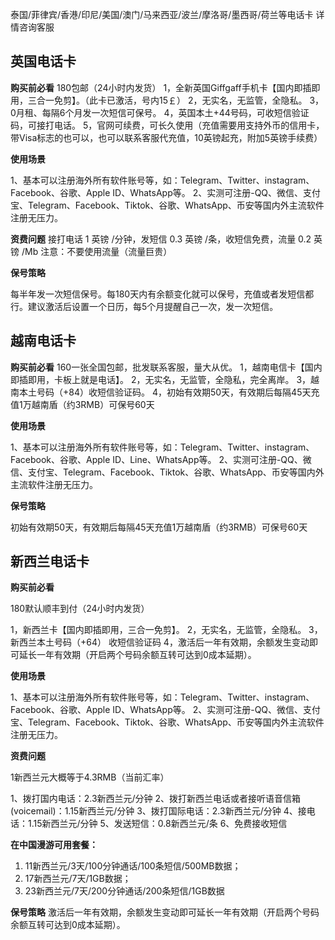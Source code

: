 泰国/菲律宾/香港/印尼/美国/澳门/马来西亚/波兰/摩洛哥/墨西哥/荷兰等电话卡 详情咨询客服

## 英国电话卡
**购买前必看**
180包邮（24小时内发货）
	1，全新英国Giffgaff手机卡【国内即插即用，三合一免剪】。（此卡已激活，号内15￡）
	2，无实名，无监管，全隐私。
	3，0月租、每隔6个月发一次短信可保号。
	4，英国本土+44号码，可收短信验证码，可接打电话。
	5，官网可续费，可长久使用（充值需要用支持外币的信用卡，带Visa标志的也可以，也可以联系客服代充值，10英镑起充，附加5英镑手续费）

 **使用场景**

1、基本可以注册海外所有软件账号等，如：Telegram、Twitter、instagram、Facebook、谷歌、Apple ID、WhatsApp等。
2、实测可注册-QQ、微信、支付宝、Telegram、Facebook、Tiktok、谷歌、WhatsApp、币安等国内外主流软件注册无压力。

  **资费问题**
接打电话 1 英镑 /分钟，发短信 0.3 英镑 /条，收短信免费，流量 0.2 英镑 /Mb
注意：不要使用流量（流量巨贵）

   **保号策略**

  每半年发一次短信保号。每180天内有余额变化就可以保号，充值或者发短信都行。建议激活后设置一个日历，每5个月提醒自己一次，发一次短信。


## 越南电话卡

**购买前必看**
160一张全国包邮，批发联系客服，量大从优。
	1，越南电信卡【国内即插即用，卡板上就是电话】。
	2，无实名，无监管，全隐私，完全离岸。
	3，越南本土号码（+84）收短信验证码。
	4，初始有效期50天，有效期后每隔45天充值1万越南盾（约3RMB）可保号60天

**使用场景**

 1、基本可以注册海外所有软件账号等，如：Telegram、Twitter、instagram、Facebook、谷歌、Apple ID、Line、WhatsApp等。
 2、实测可注册-QQ、微信、支付宝、Telegram、Facebook、Tiktok、谷歌、WhatsApp、币安等国内外主流软件注册无压力。

**保号策略**

初始有效期50天，有效期后每隔45天充值1万越南盾（约3RMB）可保号60天

## 新西兰电话卡

**购买前必看**

180默认顺丰到付（24小时内发货）

1，新西兰卡【国内即插即用，三合一免剪】。
2，无实名，无监管，全隐私。
3，新西兰本土号码（+64） 收短信验证码
4，激活后一年有效期，余额发生变动即可延长一年有效期（开启两个号码余额互转可达到0成本延期）。

**使用场景**


1、基本可以注册海外所有软件账号等，如：Telegram、Twitter、instagram、Facebook、谷歌、Apple ID、WhatsApp等。
2、实测可注册-QQ、微信、支付宝、Telegram、Facebook、Tiktok、谷歌、WhatsApp、币安等国内外主流软件注册无压力。


**资费问题**

1新西兰元大概等于4.3RMB（当前汇率）

1、拨打国内电话：2.3新西兰元/分钟
2、拨打新西兰电话或者接听语音信箱(voicemail)：1.15新西兰元/分钟
3、拨打国际电话：2.3新西兰元/分钟
4、接电话：1.15新西兰元/分钟
5、发送短信：0.8新西兰元/条
6、免费接收短信

**在中国漫游可用套餐：**

1. 11新西兰元/3天/100分钟通话/100条短信/500MB数据；
2. 17新西兰元/7天/1GB数据；
3. 23新西兰元/7天/200分钟通话/200条短信/1GB数据

**保号策略**
激活后一年有效期，余额发生变动即可延长一年有效期（开启两个号码余额互转可达到0成本延期）。




<!-- ##{"script":"<script src='https://blog.meekdai.com/Gmeek/plugins/GmeekTOC.js'></script>"}## -->